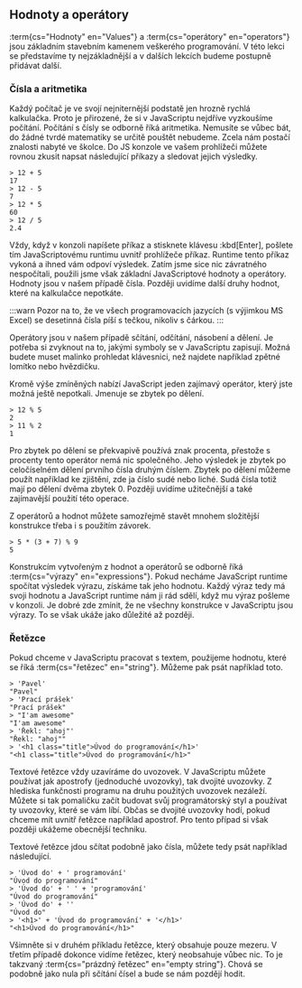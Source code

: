 ## Hodnoty a operátory

:term{cs="Hodnoty" en="Values"} a :term{cs="operátory" en="operators"} jsou základním stavebním kamenem veškerého programování. V této lekci se představíme ty nejzákladnější a v dalších lekcích budeme postupně přidávat další.

### Čísla a aritmetika

Každý počítač je ve svojí nejniternější podstatě jen hrozně rychlá kalkulačka. Proto je přirozené, že si v JavaScriptu nejdříve vyzkoušíme počítání. Počítání s čísly se odborně říká aritmetika. Nemusíte se vůbec bát, do žádné tvrdé matematiky se určitě pouštět nebudeme. Zcela nám postačí znalosti nabyté ve školce. Do JS konzole ve vašem prohlížeči můžete rovnou zkusit napsat následující příkazy a sledovat jejich výsledky.

```jscon
> 12 + 5
17
> 12 - 5
7
> 12 * 5
60
> 12 / 5
2.4
```

Vždy, když v konzoli napíšete příkaz a stisknete klávesu :kbd[Enter], pošlete tím JavaScriptovému runtimu uvnitř prohlížeče příkaz. Runtime tento příkaz vykoná a ihned vám odpoví výsledek. Zatím jsme sice nic závratného nespočítali, použili jsme však základní JavaScriptové hodnoty a operátory. Hodnoty jsou v našem případě čísla. Později uvidíme další druhy hodnot, které na kalkulačce nepotkáte.

:::warn
Pozor na to, že ve všech programovacích jazycích (s výjimkou MS Excel) se desetinná čísla píší s tečkou, nikoliv s čárkou.
:::

Operátory jsou v našem případě sčítání, odčítání, násobení a dělení. Je potřeba si zvyknout na to, jakými symboly se v JavaScriptu zapisují. Možná budete muset malinko prohledat klávesnici, než najdete například zpětné lomítko nebo hvězdičku.

Kromě výše zmíněných nabízí JavaScript jeden zajímavý operátor, který jste možná ještě nepotkali. Jmenuje se zbytek po dělení.

```jscon
> 12 % 5
2
> 11 % 2
1
```

Pro zbytek po dělení se překvapivě používá znak procenta, přestože s procenty tento operátor nemá nic společného. Jeho výsledek je zbytek po celočíselném dělení prvního čísla druhým číslem. Zbytek po dělení můžeme použít například ke zjištění, zde ja číslo sudé nebo liché. Sudá čísla totiž mají po dělení dvěma zbytek 0. Později uvidíme užitečnější a také zajímavější použití této operace.

Z operátorů a hodnot můžete samozřejmě stavět mnohem složitější konstrukce třeba i s použitím závorek.

```jscon
> 5 * (3 + 7) % 9
5
```

Konstrukcím vytvořeným z hodnot a operátorů se odborně říká :term{cs="výrazy" en="expressions"}. Pokud necháme JavaScript runtime spočítat výsledek výrazu, získáme tak jeho hodnotu. Každý výraz tedy má svoji hodnotu a JavaScript runtime nám ji rád sdělí, když mu výraz pošleme v konzoli. Je dobré zde zmínit, že ne všechny konstrukce v JavaScriptu jsou výrazy. To se však ukáže jako důležité až později.

### Řetězce

Pokud chceme v JavaScriptu pracovat s textem, použijeme hodnotu, které se říká :term{cs="řetězec" en="string"}. Můžeme pak psát například toto.

```jscon
> 'Pavel'
"Pavel"
> 'Prací prášek'
"Prací prášek"
> "I'am awesome"
"I'am awesome"
> 'Řekl: "ahoj"'
"Řekl: "ahoj""
> '<h1 class="title">Úvod do programování</h1>'
"<h1 class="title">Úvod do programování</h1>"
```

Textové řetězce vždy uzavíráme do uvozovek. V JavaScriptu můžete používat jak apostrofy (jednoduché uvozovky), tak dvojité uvozovky. Z hlediska funkčnosti programu na druhu použitých uvozovek nezáleží. Můžete si tak pomaličku začít budovat svůj programátorský styl a používat ty uvozovky, které se vám líbí. Občas se dvojité uvozovky hodí, pokud chceme mít uvnitř řetězce například apostrof. Pro tento případ si však později ukážeme obecnější techniku.

Textové řetězce jdou sčítat podobně jako čísla, můžete tedy psát například následující.

```jscon
> 'Úvod do' + ' programování'
"Úvod do programování"
> 'Úvod do' + ' ' + 'programování'
"Úvod do programování"
> 'Úvod do' + ''
"Úvod do"
> '<h1>' + 'Úvod do programování' + '</h1>'
"<h1>Úvod do programování</h1>"
```

Všimněte si v druhém příkladu řetězce, který obsahuje pouze mezeru. V třetím případě dokonce vidíme řetězec, který neobsahuje vůbec nic. To je takzvaný :term{cs="prázdný řetězec" en="empty string"}. Chová se podobně jako nula při sčítání čísel a bude se nám pozdějí hodit.
